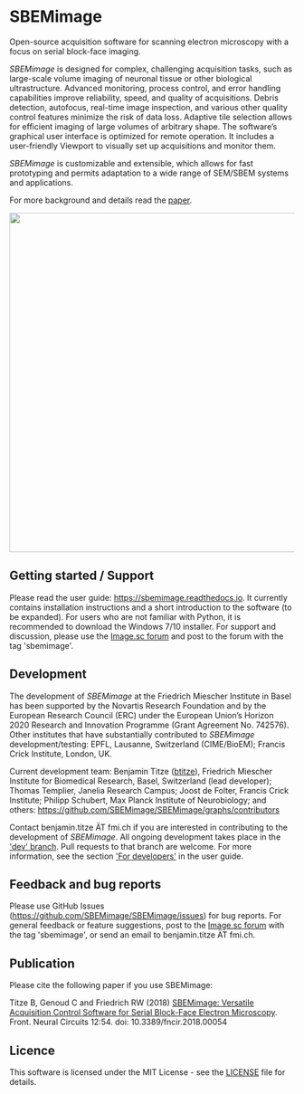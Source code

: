 # SBEMimage

Open-source acquisition software for scanning electron microscopy with a focus on serial block-face imaging.

*SBEMimage* is designed for complex, challenging acquisition tasks, such as large-scale volume imaging of neuronal tissue or other biological ultrastructure. Advanced monitoring, process control, and error handling capabilities improve reliability, speed, and quality of acquisitions. Debris detection, autofocus, real-time image inspection, and various other quality control features minimize the risk of data loss. Adaptive tile selection allows for efficient imaging of large volumes of arbitrary shape. The software’s graphical user interface is optimized for remote operation. It includes a user-friendly Viewport to visually set up acquisitions and monitor them.

*SBEMimage* is customizable and extensible, which allows for fast prototyping and permits adaptation to a wide range of SEM/SBEM systems and applications.

For more background and details read the [paper](https://www.frontiersin.org/articles/10.3389/fncir.2018.00054/abstract).

<img src="https://github.com/SBEMimage/SBEMimage/blob/master/img/viewport_screenshot.png" width="600">

## Getting started / Support

Please read the user guide: https://sbemimage.readthedocs.io. It currently contains installation instructions and a short introduction to the software (to be expanded). For users who are not familiar with Python, it is recommended to download the Windows 7/10 installer. For support and discussion, please use the [Image.sc forum](https://forum.image.sc/) and post to the forum with the tag 'sbemimage'.

## Development

The development of *SBEMimage* at the Friedrich Miescher Institute in Basel has been supported by the Novartis Research Foundation and by the European Research Council (ERC) under the European Union’s Horizon 2020 Research and Innovation Programme (Grant Agreement No. 742576). Other institutes that have substantially contributed to *SBEMimage* development/testing: EPFL, Lausanne, Switzerland (CIME/BioEM); Francis Crick Institute, London, UK.

Current development team: Benjamin Titze ([btitze](https://github.com/btitze)), Friedrich Miescher Institute for Biomedical Research, Basel, Switzerland (lead developer); Thomas Templier, Janelia Research Campus; Joost de Folter, Francis Crick Institute; Philipp Schubert, Max Planck Institute of Neurobiology; and others: https://github.com/SBEMimage/SBEMimage/graphs/contributors

Contact benjamin.titze ÄT fmi.ch if you are interested in contributing to the development of *SBEMimage*. All ongoing development takes place in the ['dev' branch](https://github.com/SBEMimage/SBEMimage/tree/dev). Pull requests to that branch are welcome. For more information, see the section ['For developers'](https://sbemimage.readthedocs.io/en/latest/development.html) in the user guide.

## Feedback and bug reports

Please use GitHub Issues (https://github.com/SBEMimage/SBEMimage/issues) for bug reports. For general feedback or feature suggestions, post to the [Image.sc forum](https://forum.image.sc/) with the tag 'sbemimage', or send an email to benjamin.titze ÄT fmi.ch.

## Publication

Please cite the following paper if you use SBEMimage:

Titze B, Genoud C and Friedrich RW (2018) [SBEMimage: Versatile Acquisition Control Software for Serial Block-Face Electron Microscopy](https://www.frontiersin.org/articles/10.3389/fncir.2018.00054/full). Front. Neural Circuits 12:54. doi: 10.3389/fncir.2018.00054

## Licence

This software is licensed under the MIT License - see the [LICENSE](LICENSE) file for details.
